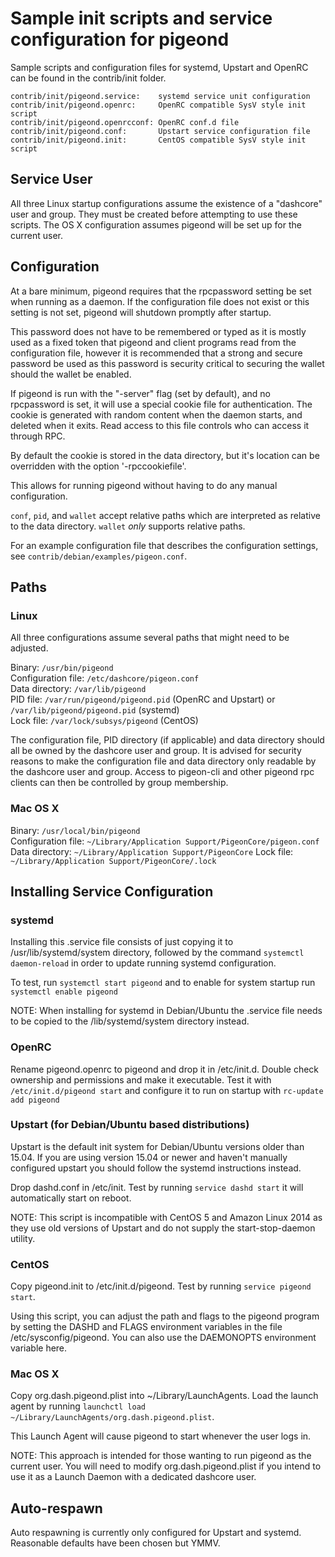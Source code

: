 Sample init scripts and service configuration for pigeond
==========================================================

Sample scripts and configuration files for systemd, Upstart and OpenRC
can be found in the contrib/init folder.

    contrib/init/pigeond.service:    systemd service unit configuration
    contrib/init/pigeond.openrc:     OpenRC compatible SysV style init script
    contrib/init/pigeond.openrcconf: OpenRC conf.d file
    contrib/init/pigeond.conf:       Upstart service configuration file
    contrib/init/pigeond.init:       CentOS compatible SysV style init script

Service User
---------------------------------

All three Linux startup configurations assume the existence of a "dashcore" user
and group.  They must be created before attempting to use these scripts.
The OS X configuration assumes pigeond will be set up for the current user.

Configuration
---------------------------------

At a bare minimum, pigeond requires that the rpcpassword setting be set
when running as a daemon.  If the configuration file does not exist or this
setting is not set, pigeond will shutdown promptly after startup.

This password does not have to be remembered or typed as it is mostly used
as a fixed token that pigeond and client programs read from the configuration
file, however it is recommended that a strong and secure password be used
as this password is security critical to securing the wallet should the
wallet be enabled.

If pigeond is run with the "-server" flag (set by default), and no rpcpassword is set,
it will use a special cookie file for authentication. The cookie is generated with random
content when the daemon starts, and deleted when it exits. Read access to this file
controls who can access it through RPC.

By default the cookie is stored in the data directory, but it's location can be overridden
with the option '-rpccookiefile'.

This allows for running pigeond without having to do any manual configuration.

`conf`, `pid`, and `wallet` accept relative paths which are interpreted as
relative to the data directory. `wallet` *only* supports relative paths.

For an example configuration file that describes the configuration settings,
see `contrib/debian/examples/pigeon.conf`.

Paths
---------------------------------

### Linux

All three configurations assume several paths that might need to be adjusted.

Binary:              `/usr/bin/pigeond`  
Configuration file:  `/etc/dashcore/pigeon.conf`  
Data directory:      `/var/lib/pigeond`  
PID file:            `/var/run/pigeond/pigeond.pid` (OpenRC and Upstart) or `/var/lib/pigeond/pigeond.pid` (systemd)  
Lock file:           `/var/lock/subsys/pigeond` (CentOS)  

The configuration file, PID directory (if applicable) and data directory
should all be owned by the dashcore user and group.  It is advised for security
reasons to make the configuration file and data directory only readable by the
dashcore user and group.  Access to pigeon-cli and other pigeond rpc clients
can then be controlled by group membership.

### Mac OS X

Binary:              `/usr/local/bin/pigeond`  
Configuration file:  `~/Library/Application Support/PigeonCore/pigeon.conf`  
Data directory:      `~/Library/Application Support/PigeonCore`
Lock file:           `~/Library/Application Support/PigeonCore/.lock`

Installing Service Configuration
-----------------------------------

### systemd

Installing this .service file consists of just copying it to
/usr/lib/systemd/system directory, followed by the command
`systemctl daemon-reload` in order to update running systemd configuration.

To test, run `systemctl start pigeond` and to enable for system startup run
`systemctl enable pigeond`

NOTE: When installing for systemd in Debian/Ubuntu the .service file needs to be copied to the /lib/systemd/system directory instead.

### OpenRC

Rename pigeond.openrc to pigeond and drop it in /etc/init.d.  Double
check ownership and permissions and make it executable.  Test it with
`/etc/init.d/pigeond start` and configure it to run on startup with
`rc-update add pigeond`

### Upstart (for Debian/Ubuntu based distributions)

Upstart is the default init system for Debian/Ubuntu versions older than 15.04. If you are using version 15.04 or newer and haven't manually configured upstart you should follow the systemd instructions instead.

Drop dashd.conf in /etc/init.  Test by running `service dashd start`
it will automatically start on reboot.

NOTE: This script is incompatible with CentOS 5 and Amazon Linux 2014 as they
use old versions of Upstart and do not supply the start-stop-daemon utility.

### CentOS

Copy pigeond.init to /etc/init.d/pigeond. Test by running `service pigeond start`.

Using this script, you can adjust the path and flags to the pigeond program by
setting the DASHD and FLAGS environment variables in the file
/etc/sysconfig/pigeond. You can also use the DAEMONOPTS environment variable here.

### Mac OS X

Copy org.dash.pigeond.plist into ~/Library/LaunchAgents. Load the launch agent by
running `launchctl load ~/Library/LaunchAgents/org.dash.pigeond.plist`.

This Launch Agent will cause pigeond to start whenever the user logs in.

NOTE: This approach is intended for those wanting to run pigeond as the current user.
You will need to modify org.dash.pigeond.plist if you intend to use it as a
Launch Daemon with a dedicated dashcore user.

Auto-respawn
-----------------------------------

Auto respawning is currently only configured for Upstart and systemd.
Reasonable defaults have been chosen but YMMV.
